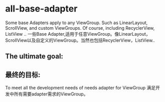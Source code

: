 # all-base-adapter
Some base Adapters apply to any ViewGroup. Such as LinearLayout, ScrollView, and custom ViewGroups. Of course, including RecyclerView, ListView ..
一些Base Adapter,适用于任意ViewGroup。像LinearLayout，ScrollView以及自定义的ViewGroup。当然也包括RecyclerView，ListView..

## The ultimate goal:
## 最终的目标:
To meet all the development needs of needs adapter for ViewGroup
满足开发中所有需要adapter需求的ViewGroup。
